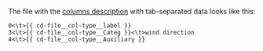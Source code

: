 
The file with the [columns description](../../../concepts/input-data_column-descfile.md) with tab-separated data looks like this:
```
0<\t>{{ cd-file__col-type__label }}
3<\t>{{ cd-file__col-type__Categ }}<\t>wind direction
4<\t>{{ cd-file__col-type__Auxiliary }}
```
